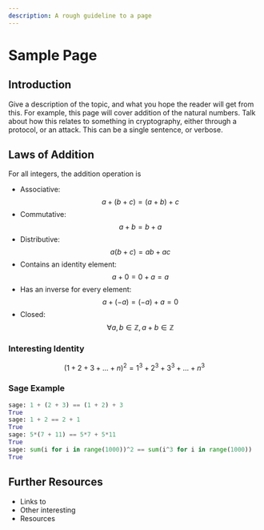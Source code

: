 ```yaml
---
description: A rough guideline to a page
---
```


# Sample Page

## Introduction

Give a description of the topic, and what you hope the reader will get from this. For example, this page will cover addition of the natural numbers. Talk about how this relates to something in cryptography, either through a protocol, or an attack. This can be a single sentence, or verbose.

## Laws of Addition

For all integers, the addition operation is

* Associative: $$a + (b + c) = (a + b) + c$$
* Commutative: $$a + b = b + a$$
* Distributive: $$a(b + c) = ab + ac$$
* Contains an identity element: $$a + 0 = 0 + a = a$$
* Has an inverse for every element: $$a + (-a) = (-a) + a = 0$$
* Closed: $$\forall    a, b \in \mathbb{Z}, a + b \in \mathbb{Z}$$

###  Interesting Identity

$$
(1 + 2 + 3 + \ldots + n)^2 = 1^3 + 2^3 + 3^3 + \ldots + n^3
$$

### Sage Example

```python
sage: 1 + (2 + 3) == (1 + 2) + 3
True
sage: 1 + 2 == 2 + 1
True
sage: 5*(7 + 11) == 5*7 + 5*11
True
sage: sum(i for i in range(1000))^2 == sum(i^3 for i in range(1000))
True
```

## Further Resources 

* Links to 
* Other interesting 
* Resources



### 

